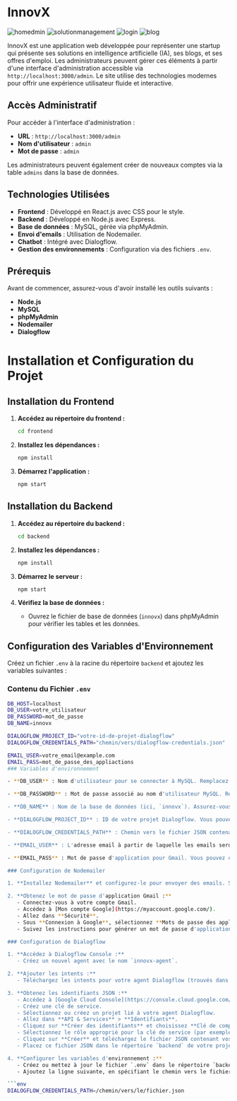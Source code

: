 # **InnovX**
![homedmin](https://github.com/user-attachments/assets/ef14926f-fa4c-4810-8431-18a1fb4c3600)
![solutionmanagement](https://github.com/user-attachments/assets/a6c1a5e4-af2d-4e5d-8521-57078e54f0e8)
![login](https://github.com/user-attachments/assets/00782d38-3507-4805-a380-cd68a3a9038a)
![blog](https://github.com/user-attachments/assets/420059e1-b03c-4f85-b83c-1c44b3f7d462)




InnovX est une application web développée pour représenter une startup qui présente ses solutions en intelligence artificielle (IA), ses blogs, et ses offres d'emploi. Les administrateurs peuvent gérer ces éléments à partir d'une interface d'administration accessible via `http://localhost:3000/admin`. Le site utilise des technologies modernes pour offrir une expérience utilisateur fluide et interactive.

## **Accès Administratif**

Pour accéder à l'interface d'administration :

- **URL** : `http://localhost:3000/admin`
- **Nom d'utilisateur** : `admin`
- **Mot de passe** : `admin`

Les administrateurs peuvent également créer de nouveaux comptes via la table `admins` dans la base de données.

## **Technologies Utilisées**

- **Frontend** : Développé en React.js avec CSS pour le style.
- **Backend** : Développé en Node.js avec Express.
- **Base de données** : MySQL, gérée via phpMyAdmin.
- **Envoi d'emails** : Utilisation de Nodemailer.
- **Chatbot** : Intégré avec Dialogflow.
- **Gestion des environnements** : Configuration via des fichiers `.env`.

## **Prérequis**

Avant de commencer, assurez-vous d'avoir installé les outils suivants :

- **Node.js**
- **MySQL**
- **phpMyAdmin**
- **Nodemailer**
- **Dialogflow**

# Installation et Configuration du Projet

## Installation du Frontend

1. **Accédez au répertoire du frontend :**
    ```bash
    cd frontend
    ```

2. **Installez les dépendances :**
    ```bash
    npm install
    ```

3. **Démarrez l'application :**
    ```bash
    npm start
    ```

## Installation du Backend

1. **Accédez au répertoire du backend :**
    ```bash
    cd backend
    ```

2. **Installez les dépendances :**
    ```bash
    npm install
    ```

3. **Démarrez le serveur :**
    ```bash
    npm start
    ```

4. **Vérifiez la base de données :**
   - Ouvrez le fichier de base de données (`innovx`) dans phpMyAdmin pour vérifier les tables et les données.

## Configuration des Variables d'Environnement

Créez un fichier `.env` à la racine du répertoire `backend` et ajoutez les variables suivantes :

### Contenu du Fichier `.env`

```bash
DB_HOST=localhost
DB_USER=votre_utilisateur
DB_PASSWORD=mot_de_passe
DB_NAME=innovx

DIALOGFLOW_PROJECT_ID="votre-id-de-projet-dialogflow"
DIALOGFLOW_CREDENTIALS_PATH="chemin/vers/dialogflow-credentials.json"

EMAIL_USER=votre_email@example.com
EMAIL_PASS=mot_de_passe_des_appliactions
### Variables d'environnement

- **DB_USER** : Nom d'utilisateur pour se connecter à MySQL. Remplacez `votre_utilisateur` par votre nom d'utilisateur MySQL.

- **DB_PASSWORD** : Mot de passe associé au nom d'utilisateur MySQL. Remplacez `mot_de_passe` par votre mot de passe MySQL.

- **DB_NAME** : Nom de la base de données (ici, `innovx`). Assurez-vous que la base de données existe dans MySQL.

- **DIALOGFLOW_PROJECT_ID** : ID de votre projet Dialogflow. Vous pouvez le trouver dans la console Dialogflow sous les paramètres de votre agent.

- **DIALOGFLOW_CREDENTIALS_PATH** : Chemin vers le fichier JSON contenant vos identifiants Dialogflow. Téléchargez ce fichier depuis la Google Cloud Console lorsque vous créez une clé de service pour Dialogflow.

- **EMAIL_USER** : L'adresse email à partir de laquelle les emails seront envoyés (pour les candidatures et les formulaires de contact). Remplacez `votre_email@example.com` par votre adresse email.

- **EMAIL_PASS** : Mot de passe d'application pour Gmail. Vous pouvez obtenir ce mot de passe depuis la section sécurité de votre compte Gmail.

### Configuration de Nodemailer

1. **Installez Nodemailer** et configurez-le pour envoyer des emails. Suivez les étapes décrites dans la [documentation de Nodemailer](https://nodemailer.com/about/) pour créer un transporteur SMTP et envoyer des emails.

2. **Obtenez le mot de passe d'application Gmail :**
   - Connectez-vous à votre compte Gmail.
   - Accédez à [Mon compte Google](https://myaccount.google.com/).
   - Allez dans **Sécurité**.
   - Sous **Connexion à Google**, sélectionnez **Mots de passe des applications**.
   - Suivez les instructions pour générer un mot de passe d'application. Utilisez ce mot de passe dans votre fichier `.env`.

### Configuration de Dialogflow

1. **Accédez à Dialogflow Console :**
   - Créez un nouvel agent avec le nom `innovx-agent`.

2. **Ajouter les intents :**
   - Téléchargez les intents pour votre agent Dialogflow (trouvés dans le dossier nommé "Intents créés par Dialogflow" dans le projet).

3. **Obtenez les identifiants JSON :**
   - Accédez à [Google Cloud Console](https://console.cloud.google.com/).
   - Créez une clé de service.
   - Sélectionnez ou créez un projet lié à votre agent Dialogflow.
   - Allez dans **API & Services** > **Identifiants**.
   - Cliquez sur **Créer des identifiants** et choisissez **Clé de compte de service**.
   - Sélectionnez le rôle approprié pour la clé de service (par exemple, **Dialogflow API Client**).
   - Cliquez sur **Créer** et téléchargez le fichier JSON contenant vos identifiants.
   - Placez ce fichier JSON dans le répertoire `backend` de votre projet.

4. **Configurer les variables d'environnement :**
   - Créez ou mettez à jour le fichier `.env` dans le répertoire `backend` de votre projet.
   - Ajoutez la ligne suivante, en spécifiant le chemin vers le fichier JSON :

```env
DIALOGFLOW_CREDENTIALS_PATH=/chemin/vers/le/fichier.json

